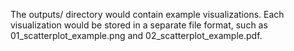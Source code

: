 The outputs/ directory would contain example visualizations. Each visualization would be stored in a separate file format, such as 01_scatterplot_example.png and 02_scatterplot_example.pdf.
